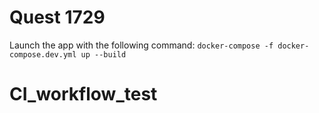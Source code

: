 # Quest 1729

Launch the app with the following command: `docker-compose -f docker-compose.dev.yml up --build`
# CI_workflow_test
